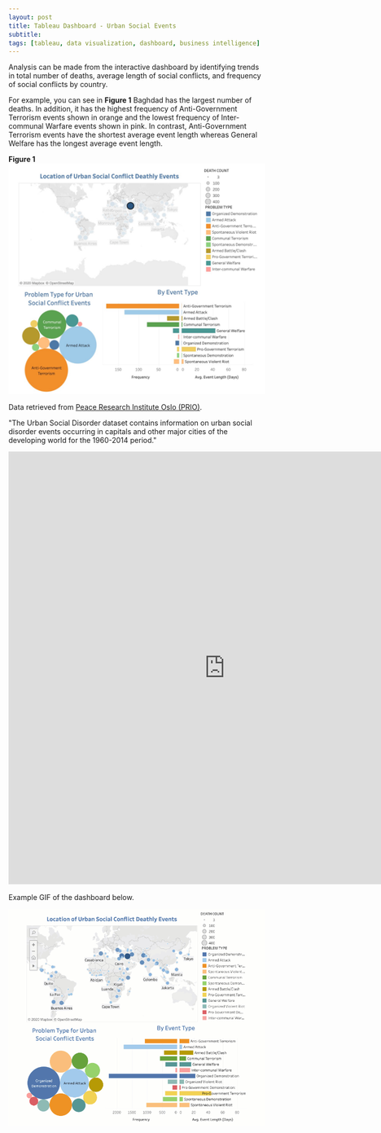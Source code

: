 ```yaml
---
layout: post
title: Tableau Dashboard - Urban Social Events
subtitle:
tags: [tableau, data visualization, dashboard, business intelligence]
---
```


Analysis can be made from the interactive dashboard by identifying trends in total number of deaths, average length of social conflicts, and frequency of social conflicts by country.    

For example, you can see in **Figure 1** Baghdad has the largest number of deaths. In addition, it has the highest frequency of Anti-Government Terrorism events shown in orange and the lowest frequency of Inter-communal Warfare events shown in pink. In contrast, Anti-Government Terrorism events have the shortest average event length whereas General Welfare has the longest average event length.

**Figure 1**  
![jpeg](/assets/img/tableau/1.jpeg)



Data retrieved from [Peace Research Institute Oslo (PRIO)](https://www.prio.org/Data/Armed-Conflict/Urban-Social-Disorder/).    

"The Urban Social Disorder dataset contains information on urban social disorder events occurring in capitals and other major cities of the developing world for the 1960-2014 period."    

<iframe seamless frameborder="0" src="https://public.tableau.com/views/urban_social_conflicts/Dashboard?:embed=yes&:display_count=yes&:showVizHome=no" width = '850' height = '850' scrolling='yes' ></iframe>    

Example GIF of the dashboard below.   

![GIF](/assets/img/tableau/tableau.gif)
